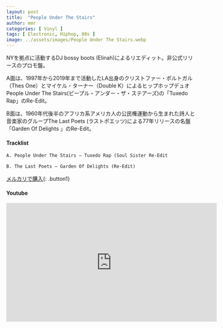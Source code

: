 ```yaml
---
layout: post
title:  "People Under The Stairs"
author: mmr
categories: [ Vinyl ]
tags: [ Electronic, Hiphop, 00s ]
image: ../assets/images/People Under The Stairs.webp
---
```


NYを拠点に活動するDJ bossy boots (Elinah)によるリエディット。非公式リリースのプロモ盤。

A面は、1997年から2019年まで活動したLA出身のクリストファー・ポルトガル（Thes One）とマイケル・ターナー（Double K）によるヒップホップデュオ  People Under The Stairs(ピープル・アンダー・ザ・ステアーズ)の「Tuxedo Rap」のRe-Edit。

B面は、1960年代後半のアフリカ系アメリカ人の公民権運動から生まれた詩人と音楽家のグループThe Last Poets (ラストポエッツ)による77年リリースの名盤「Garden Of Delights 」のRe-Edit。


#### Tracklist
```md
A. People Under The Stairs – Tuxedo Rap (Soul Sister Re-Edit

B. The Last Poets – Garden Of Delights (Re-Edit)
```

[メルカリで購入](https://jp.mercari.com/item/m88500124894?afid=6142608987){: .button1}

#### Youtube
<iframe width="560" height="315" src="https://www.youtube.com/embed/EdCKKiU2E8Q?si=fZ26ZyJuLitOQ0e8" title="YouTube video player" frameborder="0" allow="accelerometer; autoplay; clipboard-write; encrypted-media; gyroscope; picture-in-picture; web-share" referrerpolicy="strict-origin-when-cross-origin" allowfullscreen></iframe>